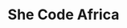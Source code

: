 ---
title: She Code Africa
img: /img/she-code/mockup.jpg
kind: coding
spotlight: false
layout: case-detail
tags: cases
url: https://kyandroo.github.io/she-code/
---